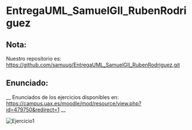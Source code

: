 # EntregaUML_SamuelGIl_RubenRodriguez

## Nota: 
Nuestro repositorio es: https://github.com/samuug/EntregaUML_SamuelGIl_RubenRodriguez.git

## Enunciado:
__ Enunciados de los ejercicios disponibles en: https://campus.uax.es/moodle/mod/resource/view.php?id=479750&redirect=1 __

![Ejercicio1](http://www.plantuml.com/plantuml/png/NOwngeD044Nx_Oh5-ZKYhx5IZ5sI8dymSHUpChiJnfqY2VdtZ05HqWoSuPxBRUOCd2MYeUlaXsoxm8CWlOor7I5nNPpzo5Ge7m94dvdgqhpDch_eWJIgOXVdI6aCMLnTARHfk0c3vhSoO4WJ5Bk6Ji0nk1-__FlVhFOfk5Tw3FVPgx0b8d10_Exi9szFyD1tjP9FIilinYSd4Jy0)
